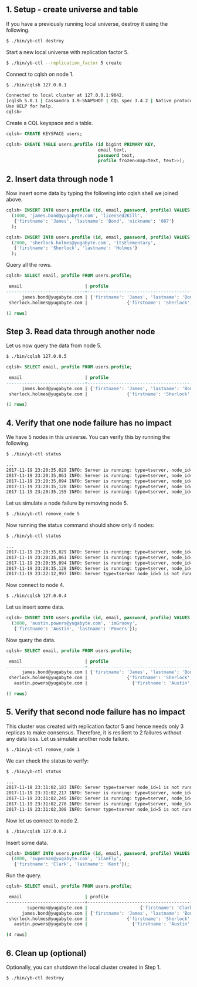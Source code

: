 ## 1. Setup - create universe and table

If you have a previously running local universe, destroy it using the following.

```{.sh .copy .separator-dollar}
$ ./bin/yb-ctl destroy
```

Start a new local universe with replication factor 5.

```{.sh .copy .separator-dollar}
$ ./bin/yb-ctl --replication_factor 5 create
```

Connect to cqlsh on node 1.

```{.sh .copy .separator-dollar}
$ ./bin/cqlsh 127.0.0.1
```
```sh
Connected to local cluster at 127.0.0.1:9042.
[cqlsh 5.0.1 | Cassandra 3.9-SNAPSHOT | CQL spec 3.4.2 | Native protocol v4]
Use HELP for help.
cqlsh>
```

Create a CQL keyspace and a table.

```{.sql .copy .separator-gt}
cqlsh> CREATE KEYSPACE users;
```
```{.sql .copy .separator-gt}
cqlsh> CREATE TABLE users.profile (id bigint PRIMARY KEY,
	                               email text,
	                               password text,
	                               profile frozen<map<text, text>>);
```


## 2. Insert data through node 1

Now insert some data by typing the following into cqlsh shell we joined above.

```{.sql .copy .separator-gt}
cqlsh> INSERT INTO users.profile (id, email, password, profile) VALUES
  (1000, 'james.bond@yugabyte.com', 'licensed2Kill',
   {'firstname': 'James', 'lastname': 'Bond', 'nickname': '007'}
  );
```
```{.sql .copy .separator-gt}
cqlsh> INSERT INTO users.profile (id, email, password, profile) VALUES
  (2000, 'sherlock.holmes@yugabyte.com', 'itsElementary',
   {'firstname': 'Sherlock', 'lastname': 'Holmes'}
  );
```

Query all the rows.

```{.sql .copy .separator-gt}
cqlsh> SELECT email, profile FROM users.profile;
```
```sql
 email                        | profile
------------------------------+---------------------------------------------------------------
      james.bond@yugabyte.com | {'firstname': 'James', 'lastname': 'Bond', 'nickname': '007'}
 sherlock.holmes@yugabyte.com |               {'firstname': 'Sherlock', 'lastname': 'Holmes'}

(2 rows)
```


## Step 3. Read data through another node

Let us now query the data from node 5.

```{.sh .copy .separator-dollar}
$ ./bin/cqlsh 127.0.0.5
```
```{.sql .copy .separator-gt}
cqlsh> SELECT email, profile FROM users.profile;
```
```sql
 email                        | profile
------------------------------+---------------------------------------------------------------
      james.bond@yugabyte.com | {'firstname': 'James', 'lastname': 'Bond', 'nickname': '007'}
 sherlock.holmes@yugabyte.com |               {'firstname': 'Sherlock', 'lastname': 'Holmes'}

(2 rows)
```

## 4. Verify that one node failure has no impact

We have 5 nodes in this universe. You can verify this by running the following.

```{.sh .copy .separator-dollar}
$ ./bin/yb-ctl status
```
```sh
...
2017-11-19 23:20:35,029 INFO: Server is running: type=tserver, node_id=1, ...
2017-11-19 23:20:35,061 INFO: Server is running: type=tserver, node_id=2, ...
2017-11-19 23:20:35,094 INFO: Server is running: type=tserver, node_id=3, ...
2017-11-19 23:20:35,128 INFO: Server is running: type=tserver, node_id=4, ...
2017-11-19 23:20:35,155 INFO: Server is running: type=tserver, node_id=5, ...
```

Let us simulate a node failure by removing node 5.

```{.sh .copy .separator-dollar}
$ ./bin/yb-ctl remove_node 5
```

Now running the status command should show only 4 nodes:

```{.sh .copy .separator-dollar}
$ ./bin/yb-ctl status
```
```sh
...
2017-11-19 23:20:35,029 INFO: Server is running: type=tserver, node_id=1, ...
2017-11-19 23:20:35,061 INFO: Server is running: type=tserver, node_id=2, ...
2017-11-19 23:20:35,094 INFO: Server is running: type=tserver, node_id=3, ...
2017-11-19 23:20:35,128 INFO: Server is running: type=tserver, node_id=4, ...
2017-11-19 23:22:12,997 INFO: Server type=tserver node_id=5 is not running
```

Now connect to node 4.

```{.sh .copy .separator-dollar}
$ ./bin/cqlsh 127.0.0.4
```

Let us insert some data.

```{.sql .copy .separator-gt}
cqlsh> INSERT INTO users.profile (id, email, password, profile) VALUES 
  (3000, 'austin.powers@yugabyte.com', 'imGroovy',
   {'firstname': 'Austin', 'lastname': 'Powers'});
```

Now query the data.

```{.sql .copy .separator-gt}
cqlsh> SELECT email, profile FROM users.profile;
```
```sql
 email                        | profile
------------------------------+---------------------------------------------------------------
      james.bond@yugabyte.com | {'firstname': 'James', 'lastname': 'Bond', 'nickname': '007'}
 sherlock.holmes@yugabyte.com |               {'firstname': 'Sherlock', 'lastname': 'Holmes'}
   austin.powers@yugabyte.com |                 {'firstname': 'Austin', 'lastname': 'Powers'}

(3 rows)
```


## 5. Verify that second node failure has no impact

This cluster was created with replication factor 5 and hence needs only 3 replicas to make consensus. Therefore, it is resilient to 2 failures without any data loss. Let us simulate another node failure.

```{.sh .copy .separator-dollar}
$ ./bin/yb-ctl remove_node 1
```

We can check the status to verify:

```{.sh .copy .separator-dollar}
$ ./bin/yb-ctl status
```
```sh
...
2017-11-19 23:31:02,183 INFO: Server type=tserver node_id=1 is not running
2017-11-19 23:31:02,217 INFO: Server is running: type=tserver, node_id=2, ...
2017-11-19 23:31:02,245 INFO: Server is running: type=tserver, node_id=3, ...
2017-11-19 23:31:02,278 INFO: Server is running: type=tserver, node_id=4, ...
2017-11-19 23:31:02,308 INFO: Server type=tserver node_id=5 is not running
```

Now let us connect to node 2.

```{.sh .copy .separator-dollar}
$ ./bin/cqlsh 127.0.0.2
```

Insert some data.

```{.sql .copy .separator-gt}
cqlsh> INSERT INTO users.profile (id, email, password, profile) VALUES
  (4000, 'superman@yugabyte.com', 'iCanFly',
   {'firstname': 'Clark', 'lastname': 'Kent'});
```

Run the query.

```{.sql .copy .separator-gt}
cqlsh> SELECT email, profile FROM users.profile;
```
```sh
 email                        | profile
------------------------------+---------------------------------------------------------------
        superman@yugabyte.com |                    {'firstname': 'Clark', 'lastname': 'Kent'}
      james.bond@yugabyte.com | {'firstname': 'James', 'lastname': 'Bond', 'nickname': '007'}
 sherlock.holmes@yugabyte.com |               {'firstname': 'Sherlock', 'lastname': 'Holmes'}
   austin.powers@yugabyte.com |                 {'firstname': 'Austin', 'lastname': 'Powers'}

(4 rows)
```


## 6. Clean up (optional)

Optionally, you can shutdown the local cluster created in Step 1.

```{.sh .copy .separator-dollar}
$ ./bin/yb-ctl destroy
```
